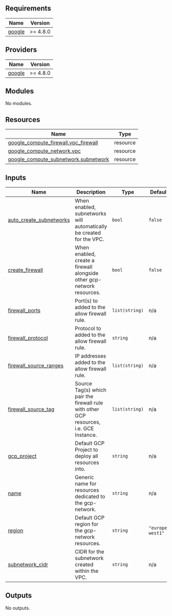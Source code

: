 <!-- BEGIN_TF_DOCS -->
## Requirements

| Name | Version |
|------|---------|
| <a name="requirement_google"></a> [google](#requirement\_google) | >= 4.8.0 |

## Providers

| Name | Version |
|------|---------|
| <a name="provider_google"></a> [google](#provider\_google) | >= 4.8.0 |

## Modules

No modules.

## Resources

| Name | Type |
|------|------|
| [google_compute_firewall.vpc_firewall](https://registry.terraform.io/providers/hashicorp/google/latest/docs/resources/compute_firewall) | resource |
| [google_compute_network.vpc](https://registry.terraform.io/providers/hashicorp/google/latest/docs/resources/compute_network) | resource |
| [google_compute_subnetwork.subnetwork](https://registry.terraform.io/providers/hashicorp/google/latest/docs/resources/compute_subnetwork) | resource |

## Inputs

| Name | Description | Type | Default | Required |
|------|-------------|------|---------|:--------:|
| <a name="input_auto_create_subnetworks"></a> [auto\_create\_subnetworks](#input\_auto\_create\_subnetworks) | When enabled, subnetworks will automatically be created for the VPC. | `bool` | `false` | no |
| <a name="input_create_firewall"></a> [create\_firewall](#input\_create\_firewall) | When enabled, create a firewall alongside other gcp-network resources. | `bool` | `false` | no |
| <a name="input_firewall_ports"></a> [firewall\_ports](#input\_firewall\_ports) | Port(s) to added to the allow firewall rule. | `list(string)` | n/a | yes |
| <a name="input_firewall_protocol"></a> [firewall\_protocol](#input\_firewall\_protocol) | Protocol to added to the allow firewall rule. | `string` | n/a | yes |
| <a name="input_firewall_source_ranges"></a> [firewall\_source\_ranges](#input\_firewall\_source\_ranges) | IP addresses added to the allow firewall rule. | `list(string)` | n/a | yes |
| <a name="input_firewall_source_tag"></a> [firewall\_source\_tag](#input\_firewall\_source\_tag) | Source Tag(s) which pair the firewall rule with other GCP resources, i.e. GCE Instance. | `list(string)` | n/a | yes |
| <a name="input_gcp_project"></a> [gcp\_project](#input\_gcp\_project) | Default GCP Project to deploy all resources into. | `string` | n/a | yes |
| <a name="input_name"></a> [name](#input\_name) | Generic name for resources dedicated to the gcp-network. | `string` | n/a | yes |
| <a name="input_region"></a> [region](#input\_region) | Default GCP region for the gcp-network resources. | `string` | `"europe-west1"` | no |
| <a name="input_subnetwork_cidr"></a> [subnetwork\_cidr](#input\_subnetwork\_cidr) | CIDR for the subnetwork created within the VPC. | `string` | n/a | yes |

## Outputs

No outputs.
<!-- END_TF_DOCS -->
